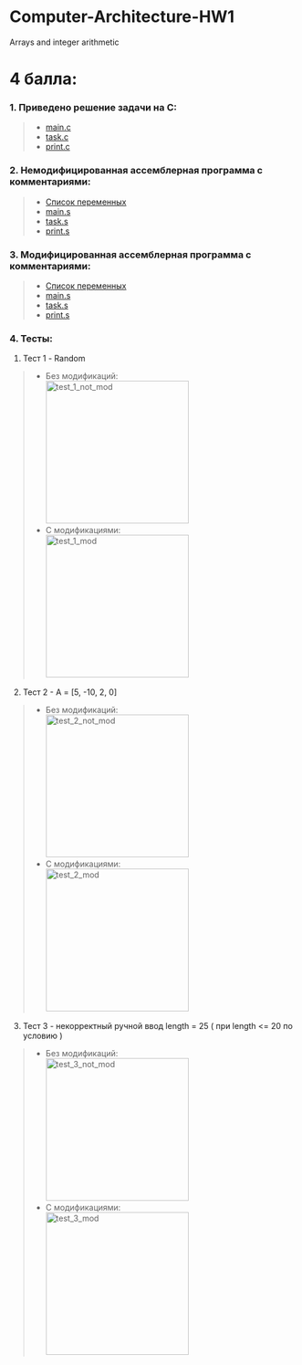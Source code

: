 # Computer-Architecture-HW1
Arrays and integer arithmetic

# 4 балла:
### 1. Приведено решение задачи на C: <br/>
> * [main.c](https://github.com/ArtemFed/Computer-Architecture-HW1/blob/1b666c6c6c8fda0c04d10f0160e4615a3ae3f59c/C%20Files/main.c) <br/>
> * [task.c](https://github.com/ArtemFed/Computer-Architecture-HW1/blob/1b666c6c6c8fda0c04d10f0160e4615a3ae3f59c/C%20Files/task.c) <br/>
> * [print.c](https://github.com/ArtemFed/Computer-Architecture-HW1/blob/1b666c6c6c8fda0c04d10f0160e4615a3ae3f59c/C%20Files/print.c) <br/>

### 2. Немодифицированная ассемблерная программа с комментариями: <br/>
> * [Список переменных](https://github.com/ArtemFed/Computer-Architecture-HW1/blob/fc4f57662c2e7d2b1448b3c026cd129c3346eb38/Assembler/comments.md)
> * [main.s](https://github.com/ArtemFed/Computer-Architecture-HW1/blob/1b666c6c6c8fda0c04d10f0160e4615a3ae3f59c/Assembler/main.s) <br/>
> * [task.s](https://github.com/ArtemFed/Computer-Architecture-HW1/blob/1b666c6c6c8fda0c04d10f0160e4615a3ae3f59c/Assembler/task.s) <br/>
> * [print.s](https://github.com/ArtemFed/Computer-Architecture-HW1/blob/1b666c6c6c8fda0c04d10f0160e4615a3ae3f59c/Assembler/print.s) <br/>

### 3. Модифицированная ассемблерная программа с комментариями: <br/>
> * [Список переменных](https://github.com/ArtemFed/Computer-Architecture-HW1/blob/575d07832ba26218638b2f5db34342c96f6c4b02/Assembler_mod/variables_mod.s)
> * [main.s](https://github.com/ArtemFed/Computer-Architecture-HW1/blob/007c41d432d38f47f7290f8a19263a648a7b1b5b/Assembler_mod/main_mod.s) <br/>
> * [task.s](https://github.com/ArtemFed/Computer-Architecture-HW1/blob/007c41d432d38f47f7290f8a19263a648a7b1b5b/Assembler_mod/print_mod.s) <br/>
> * [print.s](https://github.com/ArtemFed/Computer-Architecture-HW1/blob/1b666c6c6c8fda0c04d10f0160e4615a3ae3f59c/Assembler/print.) <br/>

### 4. Тесты:
1. Тест 1 - Random <br/>
 > * Без модификаций: <br/>
 > <img width="250" alt="test_1_not_mod" src="https://user-images.githubusercontent.com/57373162/196995941-6beb2532-883f-414f-95cd-0aa531501a06.png"> <br/>
 > * С модификациями: <br/>
 > <img width="250" alt="test_1_mod" src="https://user-images.githubusercontent.com/57373162/196996037-41d13d69-49a4-43ed-99f8-bdd7cfc2d261.png"> <br/>
2. Тест 2 - А = [5, -10, 2, 0] <br/>
 > * Без модификаций: <br/>
 > <img width="250" alt="test_2_not_mod" src="https://user-images.githubusercontent.com/57373162/196997528-c065d1fd-1711-49e4-9175-a0006bfe2f04.png"> <br/>
 > * С модификациями: <br/>
 > <img width="250" alt="test_2_mod" src="https://user-images.githubusercontent.com/57373162/196997487-f1b85172-13a4-4616-bf36-30bb368edf6c.png"> <br/>
3. Тест 3 - некорректный ручной ввод length = 25 ( при length <= 20 по условию ) <br/>
 > * Без модификаций: <br/>
 > <img width="250" alt="test_3_not_mod" src="https://user-images.githubusercontent.com/57373162/196997922-332e0fe7-bf2d-43b5-8fa3-108935dadab6.png"> <br/>
 > * С модификациями: <br/>
 > <img width="250" alt="test_3_mod" src="https://user-images.githubusercontent.com/57373162/196997940-3b0140a3-fb75-4dd8-b1b2-f9c626665ba4.png"> <br/>
